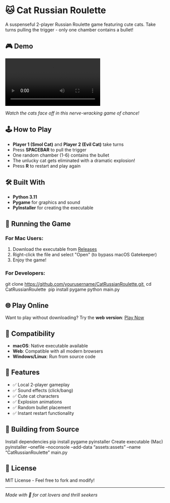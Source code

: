 # 🐱 Cat Russian Roulette

A suspenseful 2-player Russian Roulette game featuring cute cats. Take turns pulling the trigger - only one chamber contains a bullet!

## 🎮 Demo

![Gameplay Demo](https://github.com/poojasngh432/cat-russian-roulette/blob/main/demo/game-demo.mov)

*Watch the cats face off in this nerve-wracking game of chance!*

## 🕹️ How to Play

- **Player 1 (Smol Cat)** and **Player 2 (Evil Cat)** take turns
- Press **SPACEBAR** to pull the trigger
- One random chamber (1-6) contains the bullet
- The unlucky cat gets eliminated with a dramatic explosion!
- Press **R** to restart and play again

## 🛠️ Built With

- **Python 3.11**
- **Pygame** for graphics and sound
- **PyInstaller** for creating the executable

## 🚀 Running the Game

### For Mac Users:
1. Download the executable from [Releases](../../releases)
2. Right-click the file and select "Open" (to bypass macOS Gatekeeper)
3. Enjoy the game!

### For Developers:
git clone https://github.com/yourusername/CatRussianRoulette.git 
cd CatRussianRoulette 
pip install 
pygame python main.py


## 🌐 Play Online

Want to play without downloading? Try the **web version**: [Play Now](your-web-version-link)

## 📱 Compatibility

- **macOS**: Native executable available
- **Web**: Compatible with all modern browsers
- **Windows/Linux**: Run from source code

## 🎯 Features

- ✅ Local 2-player gameplay
- ✅ Sound effects (click/bang)
- ✅ Cute cat characters
- ✅ Explosion animations
- ✅ Random bullet placement
- ✅ Instant restart functionality

## 🔧 Building from Source
Install dependencies
pip install pygame pyinstaller
Create executable (Mac)
pyinstaller –onefile –noconsole –add-data “assets:assets” –name “CatRussianRoulette” main.py


## 📝 License

MIT License - Feel free to fork and modify!

---

*Made with 💖 for cat lovers and thrill seekers*



